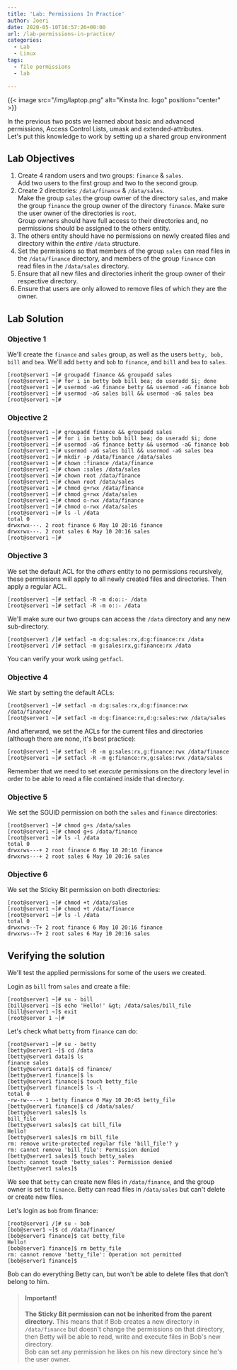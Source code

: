 ```yaml
---
title: 'Lab: Permissions In Practice'
author: Joeri
date: 2020-05-10T16:57:26+00:00
url: /lab-permissions-in-practice/
categories:
  - Lab
  - Linux
tags:
  - file permissions
  - lab

---
```


{{< image src="/img/laptop.png" alt="Kinsta Inc. logo" position="center" >}}


In the previous two posts we learned about basic and advanced permissions, Access Control Lists, umask and extended-attributes.  
Let's put this knowledge to work by setting up a shared group environment


## Lab Objectives

  1. Create 4 random users and two groups: `finance` & `sales`.  
    Add two users to the first group and two to the second group.
  2. Create 2 directories: `/data/finance` & `/data/sales`.  
    Make the group `sales` the group owner of the directory `sales`, and make the group `finance` the group owner of the directory `finance`. Make sure the user owner of the directories is `root`.  
    Group owners should have full access to their directories and, no permissions should be assigned to the others entity.
  3. The others entity should have no permissions on newly created files and directory within the _entire_ `/data` structure.
  4. Set the permissions so that members of the group `sales` can read files in the `/data/finance` directory, and members of the group `finance` can read files in the `/data/sales` directory.
  5. Ensure that all new files and directories inherit the group owner of their respective directory. 
  6. Ensure that users are only allowed to remove files of which they are the owner.


## Lab Solution

### Objective 1

We'll create the `finance` and `sales` group, as well as the users `betty, bob, bill` and `bea`. We'll add `betty` and `bob` to `finance`, and `bill` and `bea` to `sales`. 

```
[root@server1 ~]# groupadd finance && groupadd sales
[root@server1 ~]# for i in betty bob bill bea; do useradd $i; done
[root@server1 ~]# usermod -aG finance betty && usermod -aG finance bob
[root@server1 ~]# usermod -aG sales bill && usermod -aG sales bea
[root@server1 ~]#
```

### Objective 2

```
[root@server1 ~]# groupadd finance && groupadd sales
[root@server1 ~]# for i in betty bob bill bea; do useradd $i; done
[root@server1 ~]# usermod -aG finance betty && usermod -aG finance bob
[root@server1 ~]# usermod -aG sales bill && usermod -aG sales bea
[root@server1 ~]# mkdir -p /data/finance /data/sales
[root@server1 ~]# chown :finance /data/finance
[root@server1 ~]# chown :sales /data/sales
[root@server1 ~]# chown root /data/finance
[root@server1 ~]# chown root /data/sales
[root@server1 ~]# chmod g+rwx /data/finance
[root@server1 ~]# chmod g+rwx /data/sales
[root@server1 ~]# chmod o-rwx /data/finance
[root@server1 ~]# chmod o-rwx /data/sales
[root@server1 ~]# ls -l /data
total 0
drwxrwx---. 2 root finance 6 May 10 20:16 finance
drwxrwx---. 2 root sales 6 May 10 20:16 sales
[root@server1 ~]#
```

### Objective 3

We set the default ACL for the _others_ entity to no permissions recursively, these permissions will apply to all newly created files and directories. Then apply a regular ACL. 

```
[root@server1 ~]# setfacl -R -m d:o::- /data
[root@server1 ~]# setfacl -R -m o::- /data
```

We'll make sure our two groups can access the `/data` directory and any new sub-directory.

```
[root@server1 /]# setfacl -m d:g:sales:rx,d:g:finance:rx /data
[root@server1 /]# setfacl -m g:sales:rx,g:finance:rx /data
```

You can verify your work using `getfacl`.

### Objective 4

We start by setting the default ACLs:

```
[root@server1 ~]# setfacl -m d:g:sales:rx,d:g:finance:rwx /data/finance/
[root@server1 ~]# setfacl -m d:g:finance:rx,d:g:sales:rwx /data/sales
```

And afterward, we set the ACLs for the current files and directories (although there are none, it's best practice):

```
[root@server1 ~]# setfacl -R -m g:sales:rx,g:finance:rwx /data/finance
[root@server1 ~]# setfacl -R -m g:finance:rx,g:sales:rwx /data/sales
```

Remember that we need to set _execute_ permissions on the directory level in order to be able to read a file contained inside that directory.

### Objective 5

We set the SGUID permission on both the `sales` and `finance` directories:

```
[root@server1 ~]# chmod g+s /data/sales
[root@server1 ~]# chmod g+s /data/finance
[root@server1 ~]# ls -l /data
total 0
drwxrws---+ 2 root finance 6 May 10 20:16 finance
drwxrws---+ 2 root sales 6 May 10 20:16 sales
```

### Objective 6

We set the Sticky Bit permission on both directories:

```
[root@server1 ~]# chmod +t /data/sales
[root@server1 ~]# chmod +t /data/finance
[root@server1 ~]# ls -l /data
total 0
drwxrws--T+ 2 root finance 6 May 10 20:16 finance
drwxrws--T+ 2 root sales 6 May 10 20:16 sales
```

## Verifying the solution

We'll test the applied permissions for some of the users we created.

Login as `bill` from `sales` and create a file:

```
[root@server1 ~]# su - bill
[bill@server1 ~]$ echo 'Hello!' &gt; /data/sales/bill_file
[bill@server1 ~]$ exit
[root@server 1 ~]#
```

Let's check what `betty` from `finance` can do:

```
[root@server1 ~]# su - betty
[betty@server1 ~]$ cd /data
[betty@server1 data]$ ls
finance sales
[betty@server1 data]$ cd finance/
[betty@server1 finance]$ ls
[betty@server1 finance]$ touch betty_file
[betty@server1 finance]$ ls -l
total 0
-rw-rw----+ 1 betty finance 0 May 10 20:45 betty_file
[betty@server1 finance]$ cd /data/sales/
[betty@server1 sales]$ ls
bill_file
[betty@server1 sales]$ cat bill_file
Hello!
[betty@server1 sales]$ rm bill_file
rm: remove write-protected regular file 'bill_file'? y
rm: cannot remove 'bill_file': Permission denied
[betty@server1 sales]$ touch betty_sales
touch: cannot touch 'betty_sales': Permission denied
[betty@server1 sales]$
```

We see that `betty` can create new files in `/data/finance`, and the group owner is set to `finance`. Betty can read files in `/data/sales` but can't delete or create new files.

Let's login as `bob` from finance:

```
[root@server1 /]# su - bob
[bob@server1 ~]$ cd /data/finance/
[bob@server1 finance]$ cat betty_file
Hello!
[bob@server1 finance]$ rm betty_file
rm: cannot remove 'betty_file': Operation not permitted
[bob@server1 finance]$
```

Bob can do everything Betty can, but won't be able to delete files that don't belong to him. 


>#### Important!
> **The Sticky Bit permission can not be inherited from the parent directory.**
> This means that if Bob creates a new directory in `/data/finance` but doesn't change the permissions on that directory, then Betty will be able to read, write and execute files in Bob's new directory.  
>Bob can set any permission he likes on his new directory since he's the user owner.